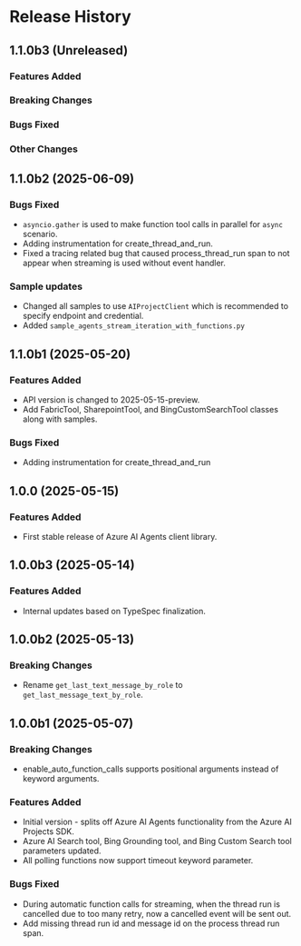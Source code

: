# Release History

## 1.1.0b3 (Unreleased)

### Features Added

### Breaking Changes

### Bugs Fixed

### Other Changes

## 1.1.0b2 (2025-06-09)

### Bugs Fixed

- `asyncio.gather` is used to make function tool calls in parallel for `async` scenario.
- Adding instrumentation for create_thread_and_run.
- Fixed a tracing related bug that caused process_thread_run span to not appear when streaming is used without event handler.

### Sample updates
- Changed all samples to use `AIProjectClient` which is recommended to specify endpoint and credential.
- Added `sample_agents_stream_iteration_with_functions.py`

## 1.1.0b1 (2025-05-20)

### Features Added

- API version is changed to 2025-05-15-preview.
- Add FabricTool, SharepointTool, and BingCustomSearchTool classes along with samples.

### Bugs Fixed

- Adding instrumentation for create_thread_and_run

## 1.0.0 (2025-05-15)

### Features Added

- First stable release of Azure AI Agents client library.

## 1.0.0b3 (2025-05-14)

### Features Added

- Internal updates based on TypeSpec finalization.

## 1.0.0b2 (2025-05-13)

### Breaking Changes

- Rename `get_last_text_message_by_role` to `get_last_message_text_by_role`.

## 1.0.0b1 (2025-05-07)

### Breaking Changes

- enable_auto_function_calls supports positional arguments instead of keyword arguments.
  
### Features Added

- Initial version - splits off Azure AI Agents functionality from the Azure AI Projects SDK.
- Azure AI Search tool, Bing Grounding tool, and Bing Custom Search tool parameters updated.
- All polling functions now support timeout keyword parameter.

### Bugs Fixed

- During automatic function calls for streaming, when the thread run is cancelled due to too many retry, now a cancelled event will be sent out.
- Add missing thread run id and message id on the process thread run span.
